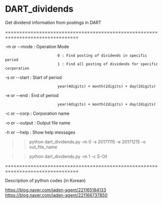 # DART_dividends

Get dividend information from postings in DART

================================================================================

-m or --mode <number>   :  Operation Mode
                            
                            0 : Find posting of dividends in specific period
                            1 : Find all posting of dividends for specific corporation
                            
-s or --start <number>  :  Start of period
  
                            year(4digits) + month(2digits) + day(2digits)
-e or --end <number>    :  End of period
  
                            year(4digits) + month(2digits) + day(2digits)
                            
-c or --corp <name>     :  Corporation name
  
-o or --output <name>	:  Output file name
  
-h or --help            :  Show help messages

<Example>
  
>> python dart_dividends.py -m 0 -s 20171115 -e 20171215 -o out_file_name

>> python dart_dividends.py -m 1 -c S-Oil

================================================================================

Description of python codes (in Korean)

https://blog.naver.com/jaden-agent/221165184133
https://blog.naver.com/jaden-agent/221166737850 
 
